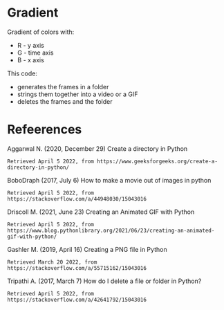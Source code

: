 # Gradient
Gradient of colors with: 
* R - y axis 
* G - time axis 
* B - x axis

This code:
* generates the frames in a folder
* strings them together into a video or a GIF
* deletes the frames and the folder

# Refeerences

Aggarwal N. (2020, December 29) Create a directory in Python

    Retrieved April 5 2022, from https://www.geeksforgeeks.org/create-a-directory-in-python/

BoboDraph (2017, July 6) How to make a movie out of images in python

    Retrieved April 5 2022, from https://stackoverflow.com/a/44948030/15043016

Driscoll M. (2021, June 23) Creating an Animated GIF with Python

    Retrieved April 5 2022, from https://www.blog.pythonlibrary.org/2021/06/23/creating-an-animated-gif-with-python/

Gashler M. (2019, April 16) Creating a PNG file in Python

    Retrieved March 20 2022, from https://stackoverflow.com/a/55715162/15043016

Tripathi A. (2017, March 7) How do I delete a file or folder in Python?

    Retrieved April 5 2022, from https://stackoverflow.com/a/42641792/15043016
